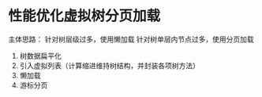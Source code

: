 # 性能优化虚拟树分页加载


主体思路：
针对树层级过多，使用懒加载
针对树单层内节点过多，使用分页加载


1. 树数据扁平化
2. 引入虚拟列表（计算缩进维持树结构，并封装各项树方法）
3. 懒加载
4. 游标分页


